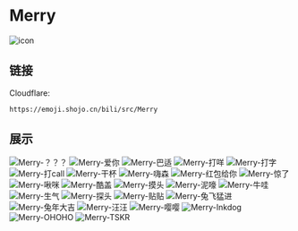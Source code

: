 # Merry
![icon](https://emoji.shojo.cn/bili/src/Merry/icon.png)
## 链接
Cloudflare:
```
https://emoji.shojo.cn/bili/src/Merry
```
## 展示
![Merry-？？？](https://emoji.shojo.cn/bili/src/Merry/Merry-？？？.png)
![Merry-爱你](https://emoji.shojo.cn/bili/src/Merry/Merry-爱你.png)
![Merry-巴适](https://emoji.shojo.cn/bili/src/Merry/Merry-巴适.png)
![Merry-打咩](https://emoji.shojo.cn/bili/src/Merry/Merry-打咩.png)
![Merry-打字](https://emoji.shojo.cn/bili/src/Merry/Merry-打字.png)
![Merry-打call](https://emoji.shojo.cn/bili/src/Merry/Merry-打call.png)
![Merry-干杯](https://emoji.shojo.cn/bili/src/Merry/Merry-干杯.png)
![Merry-嗨森](https://emoji.shojo.cn/bili/src/Merry/Merry-嗨森.png)
![Merry-红包给你](https://emoji.shojo.cn/bili/src/Merry/Merry-红包给你.png)
![Merry-惊了](https://emoji.shojo.cn/bili/src/Merry/Merry-惊了.png)
![Merry-啾咪](https://emoji.shojo.cn/bili/src/Merry/Merry-啾咪.png)
![Merry-酷盖](https://emoji.shojo.cn/bili/src/Merry/Merry-酷盖.png)
![Merry-摸头](https://emoji.shojo.cn/bili/src/Merry/Merry-摸头.png)
![Merry-泥嚎](https://emoji.shojo.cn/bili/src/Merry/Merry-泥嚎.png)
![Merry-牛哇](https://emoji.shojo.cn/bili/src/Merry/Merry-牛哇.png)
![Merry-生气](https://emoji.shojo.cn/bili/src/Merry/Merry-生气.png)
![Merry-探头](https://emoji.shojo.cn/bili/src/Merry/Merry-探头.png)
![Merry-贴贴](https://emoji.shojo.cn/bili/src/Merry/Merry-贴贴.png)
![Merry-兔飞猛进](https://emoji.shojo.cn/bili/src/Merry/Merry-兔飞猛进.png)
![Merry-兔年大吉](https://emoji.shojo.cn/bili/src/Merry/Merry-兔年大吉.png)
![Merry-汪汪](https://emoji.shojo.cn/bili/src/Merry/Merry-汪汪.png)
![Merry-嘤嘤](https://emoji.shojo.cn/bili/src/Merry/Merry-嘤嘤.png)
![Merry-Inkdog](https://emoji.shojo.cn/bili/src/Merry/Merry-Inkdog.png)
![Merry-OHOHO](https://emoji.shojo.cn/bili/src/Merry/Merry-OHOHO.png)
![Merry-TSKR](https://emoji.shojo.cn/bili/src/Merry/Merry-TSKR.png)
